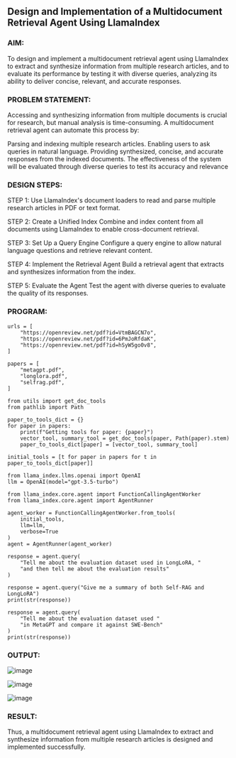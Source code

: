 ## Design and Implementation of a Multidocument Retrieval Agent Using LlamaIndex

### AIM:
To design and implement a multidocument retrieval agent using LlamaIndex to extract and synthesize information from multiple research articles, and to evaluate its performance by testing it with diverse queries, analyzing its ability to deliver concise, relevant, and accurate responses.

### PROBLEM STATEMENT:
Accessing and synthesizing information from multiple documents is crucial for research, but manual analysis is time-consuming. A multidocument retrieval agent can automate this process by:

Parsing and indexing multiple research articles. Enabling users to ask queries in natural language. Providing synthesized, concise, and accurate responses from the indexed documents. The effectiveness of the system will be evaluated through diverse queries to test its accuracy and relevance

### DESIGN STEPS:
STEP 1:
Use LlamaIndex's document loaders to read and parse multiple research articles in PDF or text format.

STEP 2: Create a Unified Index
Combine and index content from all documents using LlamaIndex to enable cross-document retrieval.

STEP 3: Set Up a Query Engine
Configure a query engine to allow natural language questions and retrieve relevant content.

STEP 4: Implement the Retrieval Agent
Build a retrieval agent that extracts and synthesizes information from the index.

STEP 5: Evaluate the Agent
Test the agent with diverse queries to evaluate the quality of its responses.

### PROGRAM:
```
urls = [
    "https://openreview.net/pdf?id=VtmBAGCN7o",
    "https://openreview.net/pdf?id=6PmJoRfdaK",
    "https://openreview.net/pdf?id=hSyW5go0v8",
]

papers = [
    "metagpt.pdf",
    "longlora.pdf",
    "selfrag.pdf",
]

from utils import get_doc_tools
from pathlib import Path

paper_to_tools_dict = {}
for paper in papers:
    print(f"Getting tools for paper: {paper}")
    vector_tool, summary_tool = get_doc_tools(paper, Path(paper).stem)
    paper_to_tools_dict[paper] = [vector_tool, summary_tool]

initial_tools = [t for paper in papers for t in paper_to_tools_dict[paper]]

from llama_index.llms.openai import OpenAI
llm = OpenAI(model="gpt-3.5-turbo")

from llama_index.core.agent import FunctionCallingAgentWorker
from llama_index.core.agent import AgentRunner

agent_worker = FunctionCallingAgentWorker.from_tools(
    initial_tools, 
    llm=llm, 
    verbose=True
)
agent = AgentRunner(agent_worker)

response = agent.query(
    "Tell me about the evaluation dataset used in LongLoRA, "
    "and then tell me about the evaluation results"
)

response = agent.query("Give me a summary of both Self-RAG and LongLoRA")
print(str(response))

response = agent.query(
    "Tell me about the evaluation dataset used "
    "in MetaGPT and compare it against SWE-Bench"
)
print(str(response))
```

### OUTPUT:

![image](https://github.com/user-attachments/assets/fc8be936-3033-4aa2-89b0-907ddb8aade1)

![image](https://github.com/user-attachments/assets/2f394336-aa89-4901-b8f0-43a34887925f)

![image](https://github.com/user-attachments/assets/1bf62bd2-2971-46d1-b625-8e20a732a50f)


### RESULT:
Thus, a multidocument retrieval agent using LlamaIndex to extract and synthesize information from multiple research articles is designed and implemented successfully.
